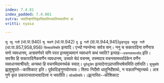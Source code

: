 ```yaml
---
index: 7.4.81
index_padded: 7.4.081
sutra: स्रवतिश्रृणोतिद्रवतिप्रवतिप्लवतिच्यवतीनां वा
vritti: nyasa

---
```

`सु स्रु गतौ` (धा.पा.940) `श्रु श्रवणे` (धा.पा.942) `दु द्रु गतौ` (दा.पा.944,945)`प्रुङ्प्लुङ् च्युङ् गतौ` (धा.पा.957,958,956) `सिस्रावयिषति` इत्यादि। एभ्यो ण्यन्तेभ्यः सर्वत्र सन्।
ननु च सकारादिना वर्णेनात्र यणो व्यवधानम्, अत्रावर्णपरे यणि परत इत्त्वमुच्यमानं व्यवधाने कथं भवति? इत्याह--`वचनसामर्थ्यात्` इति। सवत्रैव हि सकारादिनैकवर्णेन व्यवधानम्, उच्यते चेदं वचनम्, तस्मादत्र वचनसामर्थ्यादेकेन वर्णेन व्यवधानमाश्रीयते; अन्यथा हि वचनमिदमनर्थकं स्यात्। `पूर्वसूत्रेण` इत्यादेनाऽप्राप्तविभाषेयमिति दर्शयति।
`शुश्रुषति` झ्र्शुश्रूयते--काशिकाट इति। पूर्ववदिङ्गुणयोरभावः। श्तिपः निर्देशो धातुनिर्देशार्थः, न यङलग्निवृत्त्यर्थः। अत्र गुणे कृत उकारान्तताभावादित्त्वं न भवतीति। `सोस्रविषति`।।झ्र्नास्ति--कीशिकाट